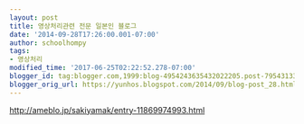 ```yaml
---
layout: post
title: 영상처리관련 전문 일본인 블로그
date: '2014-09-28T17:26:00.001-07:00'
author: schoolhompy
tags:
- 영상처리
modified_time: '2017-06-25T02:22:52.278-07:00'
blogger_id: tag:blogger.com,1999:blog-4954243635432022205.post-7954313354016169716
blogger_orig_url: https://yunhos.blogspot.com/2014/09/blog-post_28.html
---
```


http://ameblo.jp/sakiyamak/entry-11869974993.html